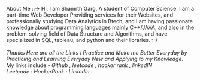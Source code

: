 About Me ::->  Hi, I am Shamrth Garg, A student of Computer Science. I am a part-time Web Developer Providing services for their Websites, and professionally studying Data Analytics in Btech, and I am having passionate knowledge about programming languages mainly C++/JAVA, and also in the problem-solving field of Data Structure and Algorithms, and have specialized in SQL, tableau, and python and their libraries. :-) <br><br><i>
Thanks Here are all the Links I Practice and Make me Better Everyday by Practicing and Learning Everyday New and Applying to my Knowledge.</i><br>
My links include - <i> Github , leetcode , hacker rank , linkedIN </i>
<br><i>
Leetcode :
HackerRank :
LinkedIn :
</i>
